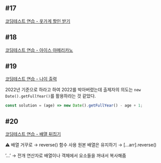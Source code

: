 ## #17

[코딩테스트 연습 - 옷가게 할인 받기](https://school.programmers.co.kr/learn/courses/30/lessons/120818)

## #18

[코딩테스트 연습 - 아이스 아메리카노](https://school.programmers.co.kr/learn/courses/30/lessons/120819#)

## #19

[코딩테스트 연습 - 나이 출력](https://school.programmers.co.kr/learn/courses/30/lessons/120820)

2022년 기준으로 하라고 하여 2022를 박아버렸는데 출제자의 의도는 `new Date().getFullYear()`를 활용하라는 것 같았다.

```jsx
const solution = (age) => new Date().getFullYear() - age + 1;
```

## #20

[코딩테스트 연습 - 배열 뒤집기](https://school.programmers.co.kr/learn/courses/30/lessons/120821)

<aside>
⚠️ 배열 거꾸로 → reverse() 함수 사용
원본 배열은 유지하기 → […arr].reverse()

’…’ → 전개 연산자로 배열이나 객체에서 요소들을 꺼내서 복사해줌

</aside>
